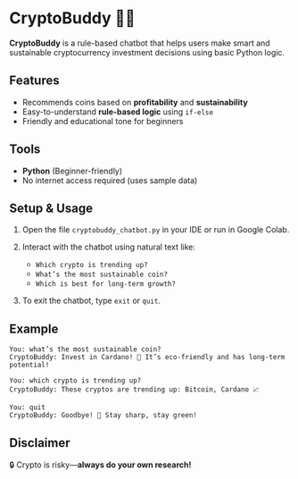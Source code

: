 # CryptoBuddy 🤖💸

**CryptoBuddy** is a rule-based chatbot that helps users make smart and sustainable cryptocurrency investment decisions using basic Python logic.

## Features

- Recommends coins based on **profitability** and **sustainability**
- Easy-to-understand **rule-based logic** using `if-else`
- Friendly and educational tone for beginners

## Tools

- **Python** (Beginner-friendly)
- No internet access required (uses sample data)

## Setup & Usage

1. Open the file `cryptobuddy_chatbot.py` in your IDE or run in Google Colab.
2. Interact with the chatbot using natural text like:
   - `Which crypto is trending up?`
   - `What’s the most sustainable coin?`
   - `Which is best for long-term growth?`

3. To exit the chatbot, type `exit` or `quit`.

## Example

```
You: what’s the most sustainable coin?
CryptoBuddy: Invest in Cardano! 🌱 It’s eco-friendly and has long-term potential!

You: which crypto is trending up?
CryptoBuddy: These cryptos are trending up: Bitcoin, Cardano 📈

You: quit
CryptoBuddy: Goodbye! 🚀 Stay sharp, stay green!
```

## Disclaimer

🔒 Crypto is risky—**always do your own research!**
